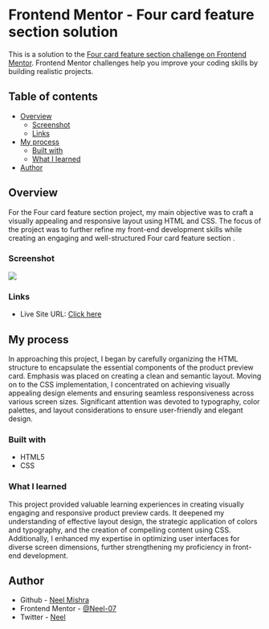 # Frontend Mentor - Four card feature section solution

This is a solution to the [Four card feature section challenge on Frontend Mentor](https://www.frontendmentor.io/challenges/four-card-feature-section-weK1eFYK). Frontend Mentor challenges help you improve your coding skills by building realistic projects. 

## Table of contents

- [Overview](#overview)
  - [Screenshot](#screenshot)
  - [Links](#links)
- [My process](#my-process)
  - [Built with](#built-with)
  - [What I learned](#what-i-learned)
- [Author](#author)


## Overview
For the Four card feature section  project, my main objective was to craft a visually appealing and responsive layout using HTML and CSS. The focus of the project was to further refine my front-end development skills while creating an engaging and well-structured Four card feature section .
  
### Screenshot

![](./product-preview-card-component-main/images/desktop-design.jpg)

### Links
- Live Site URL: [Click here](https://neel-07.github.io/Product-preview-card-component/)

## My process
 In approaching this project, I began by carefully organizing the HTML structure to encapsulate the essential components of the product preview card. Emphasis was placed on creating a clean and semantic layout. Moving on to the CSS implementation, I concentrated on achieving visually appealing design elements and ensuring seamless responsiveness across various screen sizes. Significant attention was devoted to typography, color palettes, and layout considerations to ensure user-friendly and elegant design.

### Built with

- HTML5
- CSS 


### What I learned
This project provided valuable learning experiences in creating visually engaging and responsive product preview cards. It deepened my understanding of effective layout design, the strategic application of colors and typography, and the creation of compelling content using CSS. Additionally, I enhanced my expertise in optimizing user interfaces for diverse screen dimensions, further strengthening my proficiency in front-end development.

## Author

- Github - [Neel Mishra](https://github.com/Neel-07)
- Frontend Mentor - [@Neel-07](https://www.frontendmentor.io/profile/Neel-07)
- Twitter - [Neel](https://twitter.com/Neel_M7)

